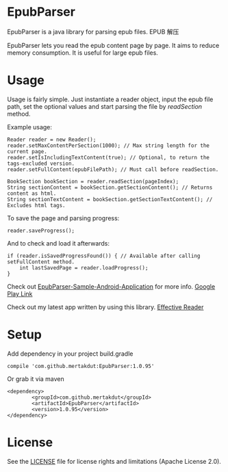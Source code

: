 # EpubParser

EpubParser is a java library for parsing epub files. EPUB 解压

EpubParser lets you read the epub content page by page. It aims to reduce memory consumption. It is useful for large epub files.

# Usage
Usage is fairly simple. Just instantiate a reader object, input the epub file path, set the optional values and start parsing the file by <i>readSection</i> method.

Example usage:

	Reader reader = new Reader();
	reader.setMaxContentPerSection(1000); // Max string length for the current page.
	reader.setIsIncludingTextContent(true); // Optional, to return the tags-excluded version.
	reader.setFullContent(epubFilePath); // Must call before readSection.

	BookSection bookSection = reader.readSection(pageIndex);
	String sectionContent = bookSection.getSectionContent(); // Returns content as html.
	String sectionTextContent = bookSection.getSectionTextContent(); // Excludes html tags.

To save the page and parsing progress:

	reader.saveProgress();
	
And to check and load it afterwards:
	
	if (reader.isSavedProgressFound()) { // Available after calling setFullContent method.
		int lastSavedPage = reader.loadProgress();
	}

Check out <a href="https://github.com/mertakdut/EpubParser-Sample-Android-Application">EpubParser-Sample-Android-Application</a> for more info.
<a href="https://play.google.com/store/apps/details?id=com.github.epubparsersampleandroidapplication"> Google Play Link</a>

Check out my latest app written by using this library. <a href="https://play.google.com/store/apps/details?id=com.codefan.effectbookreader">Effective Reader</a>

# Setup

Add dependency in your project build.gradle

	compile 'com.github.mertakdut:EpubParser:1.0.95'

Or grab it via maven

	<dependency>
    		<groupId>com.github.mertakdut</groupId>
    		<artifactId>EpubParser</artifactId>
    		<version>1.0.95</version>
	</dependency>

# License
See the <a href="https://github.com/mertakdut/EpubParser/blob/master/LICENSE.txt">LICENSE</a> file for license rights and limitations (Apache License 2.0).
